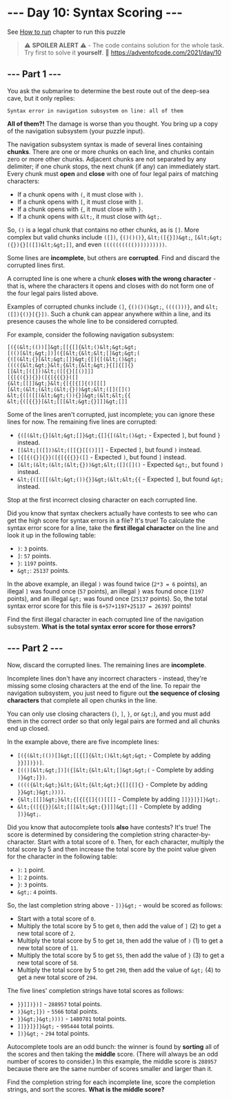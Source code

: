 # --- Day 10: Syntax Scoring ---

See [How to run](https://github.com/arxeiss/advent-of-code-2021/#how-to-run) chapter to run this puzzle

> :warning: **SPOILER ALERT** :warning: - The code contains solution for the whole task. Try first to solve it **yourself**. :link: https://adventofcode.com/2021/day/10

## --- Part 1 ---

You ask the submarine to determine the best route out of the deep-sea cave, but it only replies:

```
Syntax error in navigation subsystem on line: all of them
```

**All of them?!** The damage is worse than you thought. You bring up a copy of the navigation subsystem (your puzzle input).

The navigation subsystem syntax is made of several lines containing **chunks**. There are one or more chunks on each line, and chunks contain zero or more other chunks. Adjacent chunks are not separated by any delimiter; if one chunk stops, the next chunk (if any) can immediately start. Every chunk must **open** and **close** with one of four legal pairs of matching characters:

- If a chunk opens with `(`, it must close with `)`.
- If a chunk opens with `[`, it must close with `]`.
- If a chunk opens with `{`, it must close with `}`.
- If a chunk opens with `&lt;`, it must close with `&gt;`.

So, `()` is a legal chunk that contains no other chunks, as is `[]`. More complex but valid chunks include `([])`, `{()()()}`, `&lt;([{}])&gt;`, `[&lt;&gt;({}){}[([])&lt;&gt;]]`, and even `(((((((((())))))))))`.

Some lines are **incomplete**, but others are **corrupted**. Find and discard the corrupted lines first.

A corrupted line is one where a chunk **closes with the wrong character** - that is, where the characters it opens and closes with do not form one of the four legal pairs listed above.

Examples of corrupted chunks include `(]`, `{()()()&gt;`, `(((()))}`, and `&lt;([]){()}[{}])`. Such a chunk can appear anywhere within a line, and its presence causes the whole line to be considered corrupted.

For example, consider the following navigation subsystem:

```
[({(&lt;(())[]&gt;[[{[]{&lt;()&lt;&gt;&gt;
[(()[&lt;&gt;])]({[&lt;{&lt;&lt;[]&gt;&gt;(
{([(&lt;{}[&lt;&gt;[]}&gt;{[]{[(&lt;()&gt;
(((({&lt;&gt;}&lt;{&lt;{&lt;&gt;}{[]{[]{}
[[&lt;[([]))&lt;([[{}[[()]]]
[{[{({}]{}}([{[{{{}}([]
{&lt;[[]]&gt;}&lt;{[{[{[]{()[[[]
[&lt;(&lt;(&lt;(&lt;{}))&gt;&lt;([]([]()
&lt;{([([[(&lt;&gt;()){}]&gt;(&lt;&lt;{{
&lt;{([{{}}[&lt;[[[&lt;&gt;{}]]]&gt;[]]
```

Some of the lines aren't corrupted, just incomplete; you can ignore these lines for now. The remaining five lines are corrupted:

- `{([(&lt;{}[&lt;&gt;[]}&gt;{[]{[(&lt;()&gt;` - Expected `]`, but found `}` instead.
- `[[&lt;[([]))&lt;([[{}[[()]]]` - Expected `]`, but found `)` instead.
- `[{[{({}]{}}([{[{{{}}([]` - Expected `)`, but found `]` instead.
- `[&lt;(&lt;(&lt;(&lt;{}))&gt;&lt;([]([]()` - Expected `&gt;`, but found `)` instead.
- `&lt;{([([[(&lt;&gt;()){}]&gt;(&lt;&lt;{{` - Expected `]`, but found `&gt;` instead.

Stop at the first incorrect closing character on each corrupted line.

Did you know that syntax checkers actually have contests to see who can get the high score for syntax errors in a file? It's true! To calculate the syntax error score for a line, take the **first illegal character** on the line and look it up in the following table:

- `)`: `3` points.
- `]`: `57` points.
- `}`: `1197` points.
- `&gt;`: `25137` points.

In the above example, an illegal `)` was found twice (`2*3 = 6` points), an illegal `]` was found once (`57` points), an illegal `}` was found once (`1197` points), and an illegal `&gt;` was found once (`25137` points). So, the total syntax error score for this file is `6+57+1197+25137 = 26397` points!

Find the first illegal character in each corrupted line of the navigation subsystem. **What is the total syntax error score for those errors?**

## --- Part 2 ---

Now, discard the corrupted lines.  The remaining lines are **incomplete**.

Incomplete lines don't have any incorrect characters - instead, they're missing some closing characters at the end of the line. To repair the navigation subsystem, you just need to figure out **the sequence of closing characters** that complete all open chunks in the line.

You can only use closing characters (`)`, `]`, `}`, or `&gt;`), and you must add them in the correct order so that only legal pairs are formed and all chunks end up closed.

In the example above, there are five incomplete lines:

- `[({(&lt;(())[]&gt;[[{[]{&lt;()&lt;&gt;&gt;` - Complete by adding `}}]])})]`.
- `[(()[&lt;&gt;])]({[&lt;{&lt;&lt;[]&gt;&gt;(` - Complete by adding `)}&gt;]})`.
- `(((({&lt;&gt;}&lt;{&lt;{&lt;&gt;}{[]{[]{}` - Complete by adding `}}&gt;}&gt;))))`.
- `{&lt;[[]]&gt;}&lt;{[{[{[]{()[[[]` - Complete by adding `]]}}]}]}&gt;`.
- `&lt;{([{{}}[&lt;[[[&lt;&gt;{}]]]&gt;[]]` - Complete by adding `])}&gt;`.

Did you know that autocomplete tools **also** have contests? It's true! The score is determined by considering the completion string character-by-character. Start with a total score of `0`. Then, for each character, multiply the total score by 5 and then increase the total score by the point value given for the character in the following table:

- `)`: `1` point.
- `]`: `2` points.
- `}`: `3` points.
- `&gt;`: `4` points.

So, the last completion string above - `])}&gt;` - would be scored as follows:

- Start with a total score of `0`.
- Multiply the total score by 5 to get `0`, then add the value of `]` (2) to get a new total score of `2`.
- Multiply the total score by 5 to get `10`, then add the value of `)` (1) to get a new total score of `11`.
- Multiply the total score by 5 to get `55`, then add the value of `}` (3) to get a new total score of `58`.
- Multiply the total score by 5 to get `290`, then add the value of `&gt;` (4) to get a new total score of `294`.

The five lines' completion strings have total scores as follows:

- `}}]])})]` - `288957` total points.
- `)}&gt;]})` - `5566` total points.
- `}}&gt;}&gt;))))` - `1480781` total points.
- `]]}}]}]}&gt;` - `995444` total points.
- `])}&gt;` - `294` total points.

Autocomplete tools are an odd bunch: the winner is found by **sorting** all of the scores and then taking the **middle** score. (There will always be an odd number of scores to consider.) In this example, the middle score is `288957` because there are the same number of scores smaller and larger than it.

Find the completion string for each incomplete line, score the completion strings, and sort the scores. **What is the middle score?**

